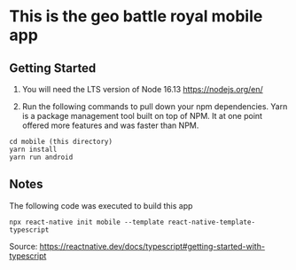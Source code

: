 # This is the geo battle royal mobile app

## Getting Started

1. You will need the LTS version of Node 16.13
https://nodejs.org/en/ 

2. Run the following commands to pull down your npm dependencies. Yarn is a package management tool built on top of NPM. It at one point offered more features and was faster than NPM.

```
cd mobile (this directory)
yarn install
yarn run android
```

## Notes
The following code was executed to build this app

```
npx react-native init mobile --template react-native-template-typescript
```

Source: https://reactnative.dev/docs/typescript#getting-started-with-typescript
